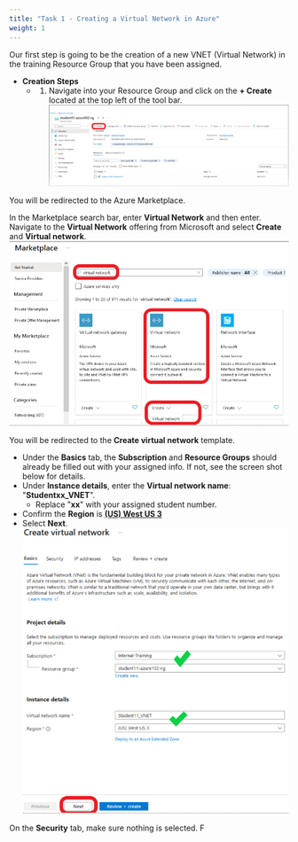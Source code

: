 ```yaml
---
title: "Task 1 - Creating a Virtual Network in Azure"
weight: 1
---
```






Our first step is going to be the creation of a new VNET (Virtual Network) in the training Resource Group that you have been assigned.
- **Creation Steps**
    - 1. Navigate into your Resource Group and click on the **+ Create** located at the top left of the tool bar.
![](../Images/Azure-creating-vnet.PNG)  

You will be redirected to the Azure Marketplace.

In the Marketplace search bar, enter **Virtual Network** and then enter.  Navigate to the **Virtual Network** offering from Microsoft and select **Create** and **Virtual network**.
![](../Images/Azure-creating-vnet-1.PNG)


You will be redirected to the **Create virtual network** template.

- Under the **Basics** tab, the **Subscription** and **Resource Groups** should already be filled out with your assigned info.  If not, see the screen shot below for details.
- Under **Instance details**, enter the **Virtual network name**: "**Studentxx_VNET**".   
    - Replace "**xx**" with your assigned student number.
- Confirm the **Region** is <ins>**(US) West US 3**</ins>
- Select **Next**.
![](../Images/Azure-creating-vnet-2.PNG)

On the **Security** tab, make sure nothing is selected.  F